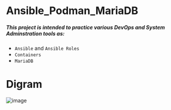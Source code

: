 # Ansible_Podman_MariaDB
##### This project is intended to practice various DevOps and System Adminstration tools as:
- `Ansible` and `Ansible Roles` 
- `Containers`
- `MariaDB`
 
# Digram
![image](https://github.com/abdo14m1/Ansible_Podman_MariaDB/assets/154431880/1cf27d4c-e13f-473b-a386-3892d3e1316b)


